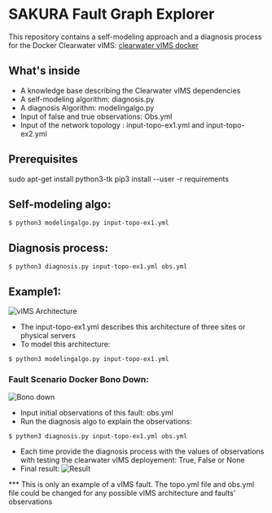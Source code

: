 # SAKURA Fault Graph Explorer
This repository contains a self-modeling approach and a diagnosis process for the Docker Clearwater vIMS:  [clearwater vIMS docker](https://github.com/cherrared/clearwater-docker.git)

## What's inside
* A knowledge base describing the Clearwater vIMS dependencies 
* A self-modeling algorithm: diagnosis.py
* A diagnosis Algorithm: modelingalgo.py
* Input of false and true observations: Obs.yml
* Input of the network topology : input-topo-ex1.yml and input-topo-ex2.yml

## Prerequisites 
sudo apt-get install python3-tk 
pip3 install --user -r requirements

## Self-modeling algo:

```
$ python3 modelingalgo.py input-topo-ex1.yml

```
## Diagnosis process:
```
$ python3 diagnosis.py input-topo-ex1.yml obs.yml

```

## Example1:
![vIMS Architecture]( https://github.com/cherrared/SAKURA-Model-based-RCA/blob/master/architecture.png)

* The input-topo-ex1.yml describes this architecture of three sites or physical servers
* To model this architecture:


```
$ python3 modelingalgo.py input-topo-ex1.yml

```



### Fault Scenario Docker Bono Down:
![Bono down](https://github.com/cherrared/SAKURA-Model-based-RCA/blob/master/scenario.png )
* Input initial observations of this fault: obs.yml
* Run the diagnosis algo to explain the observations:
```
$ python3 diagnosis.py input-topo-ex1.yml obs.yml

```
* Each time provide the diagnosis process with the values of observations with testing the clearwater vIMS deployement: True, False or None
* Final result: 
![Result](https://github.com/cherrared/SAKURA-Model-based-RCA/blob/master/Figure_Dsss.png)



*** This is only an example of a vIMS fault. The topo.yml file and obs.yml file could be changed for any possible vIMS architecture and faults' observations
